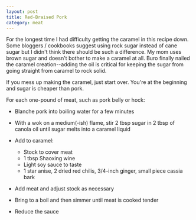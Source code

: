 ```yaml
---
layout: post
title: Red-Braised Pork
category: meat
---
```


For the longest time I had difficulty getting the caramel in this recipe down. Some bloggers / cookbooks suggest using rock sugar instead of cane sugar but I didn't think there should be such a difference. My mom uses brown sugar and doesn't bother to make a caramel at all. Buro finally nailed the caramel creation--adding the oil is critical for keeping the sugar from going straight from caramel to rock solid. 

If you mess up making the caramel, just start over. You're at the beginning and sugar is cheaper than pork. 

For each one-pound of meat, such as pork belly or hock:

* Blanche pork into boiling water for a few minutes

* With a wok on a medium(-ish) flame, stir 2 tbsp sugar in 2 tbsp of
  canola oil until sugar melts into a caramel liquid
* Add to caramel:
  - Stock to cover meat
  - 1 tbsp Shaoxing wine
  - Light soy sauce to taste
  - 1 star anise, 2 dried red chilis, 3/4-inch ginger, small piece cassia bark

* Add meat and adjust stock as necessary
* Bring to a boil and then simmer until meat is cooked tender
* Reduce the sauce
